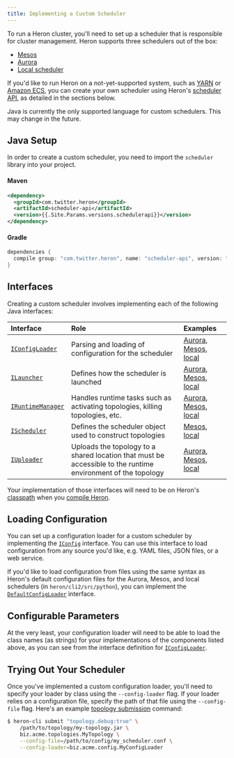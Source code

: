```yaml
---
title: Implementing a Custom Scheduler
---
```


To run a Heron cluster, you'll need to set up a scheduler that is responsible
for cluster management. Heron supports three schedulers out of the box:

* [Mesos](../../operators/deployment/mesos)
* [Aurora](../../operators/deployment/aurora)
* [Local scheduler](../../operators/deployment/local)

If you'd like to run Heron on a not-yet-supported system, such as
[YARN](https://hadoop.apache.org/docs/current/hadoop-yarn/hadoop-yarn-site/YARN.html)
or [Amazon ECS](https://aws.amazon.com/ecs/), you can create your own scheduler
using Heron's [scheduler API](/api/scheduler/index.html), as detailed in the
sections below.

Java is currently the only supported language for custom schedulers. This may
change in the future.

## Java Setup

In order to create a custom scheduler, you need to import the `scheduler`
library into your project.

#### Maven

```xml
<dependency>
  <groupId>com.twitter.heron</groupId>
  <artifactId>scheduler-api</artifactId>
  <version>{{.Site.Params.versions.schedulerapi}}</version>
</dependency>
```
#### Gradle

```groovy
dependencies {
  compile group: "com.twitter.heron", name: "scheduler-api", version: "{{.Site.Params.versions.schedulerapi}}"
}
```

## Interfaces

Creating a custom scheduler involves implementing each of the following Java
interfaces:

Interface | Role | Examples
:-------- |:---- |:--------
[`IConfigLoader`](/api/com/twitter/heron/spi/scheduler/IConfigLoader.html) | Parsing and loading of configuration for the scheduler | [Aurora](/api/scheduler/com/twitter/heron/scheduler/aurora/AuroraConfigLoader.html), [Mesos](/api/scheduler/com/twitter/heron/scheduler/mesos/MesosConfigLoader.html), [local](/api/scheduler/com/twitter/heron/scheduler/local/LocalConfigLoader.html)
[`ILauncher`](/api/com/twitter/heron/spi/scheduler/ILauncher.html) | Defines how the scheduler is launched | [Aurora](/api/scheduler/com/twitter/heron/scheduler/aurora/AuroraLauncher.html), [Mesos](/api/scheduler/com/twitter/heron/scheduler/mesos/MesosLauncher.html), [local](/api/scheduler/com/twitter/heron/scheduler/local/LocalLauncher.html)
[`IRuntimeManager`](/api/com/twitter/heron/spi/scheduler/IRuntimeManager.html) | Handles runtime tasks such as activating topologies, killing topologies, etc. | [Aurora](/api/scheduler/com/twitter/heron/scheduler/aurora/AuroraTopologyRuntimeManager.html), [Mesos](/api/scheduler/com/twitter/heron/scheduler/mesos/MesosTopologyRuntimeManager.html), [local](/api/scheduler/com/twitter/heron/scheduler/local/LocalTopologyRuntimeManager.html)
[`IScheduler`](/api/com/twitter/heron/spi/scheduler/IScheduler.html) | Defines the scheduler object used to construct topologies | [Mesos](/api/scheduler/com/twitter/heron/scheduler/mesos/MesosScheduler.html), [local](/api/scheduler/com/twitter/heron/scheduler/local/LocalScheduler.html)
[`IUploader`](/api/com/twitter/heron/spi/scheduler/IUploader.html) | Uploads the topology to a shared location that must be accessible to the runtime environment of the topology | [Aurora](), [Mesos](), [local](/api/scheduler/com/twitter/heron/scheduler/local/LocalUploader.html)

Your implementation of those interfaces will need to be on Heron's
[classpath](https://docs.oracle.com/javase/tutorial/essential/environment/paths.html)
when you [compile Heron](../../developers/compiling).

## Loading Configuration

You can set up a configuration loader for a custom scheduler by implementing the
[`IConfig`](/api/com/twitter/heron/spi/scheduler/IConfig.html)
interface. You can use this interface to load configuration from any source
you'd like, e.g. YAML files, JSON files, or a web service.

If you'd like to load configuration from files using the same syntax as Heron's
default configuration files for the Aurora, Mesos, and local schedulers (in
`heron/cli2/src/python`), you can implement the
[`DefaultConfigLoader`](/api/scheduler/com/twitter/heron/scheduler/util/DefaultConfigLoader.html)
interface.

## Configurable Parameters

At the very least, your configuration loader will need to be able to load the
class names (as strings) for your implementations of the components listed
above, as you can see from the interface definition for
[`IConfigLoader`](/api/com/twitter/heron/spi/scheduler/IConfigLoader.html).

## Trying Out Your Scheduler

Once you've implemented a custom configuration loader, you'll need to specify
your loader by class using the `--config-loader` flag. If your loader relies on
a configuration file, specify the path of that file using the `--config-file`
flag. Here's an example [topology
submission](../../operators/heron-cli#submitting-a-topology) command:

```bash
$ heron-cli submit "topology.debug:true" \
    /path/to/topology/my-topology.jar \
    biz.acme.topologies.MyTopology \
    --config-file=/path/to/config/my_scheduler.conf \
    --config-loader=biz.acme.config.MyConfigLoader
```
